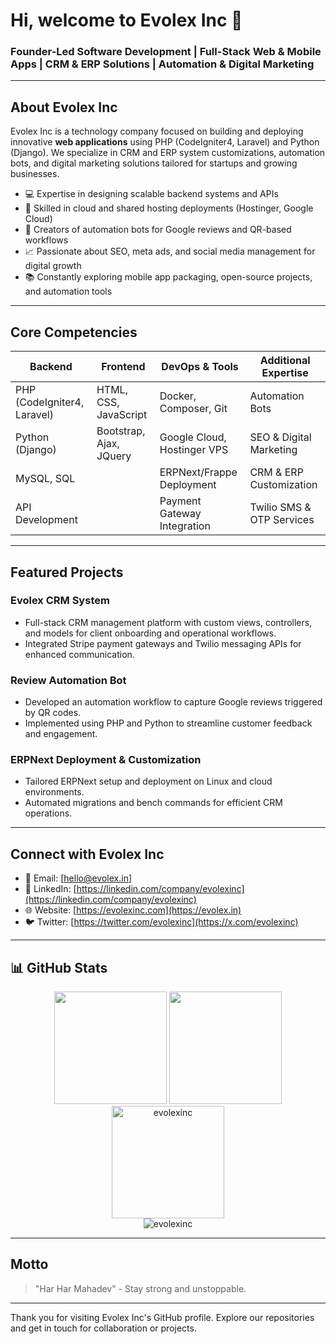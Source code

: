 # Hi, welcome to Evolex Inc 👋

### Founder-Led Software Development | Full-Stack Web & Mobile Apps | CRM & ERP Solutions | Automation & Digital Marketing

---

## About Evolex Inc
Evolex Inc is a technology company focused on building and deploying innovative **web applications** using PHP (CodeIgniter4, Laravel) and Python (Django). We specialize in CRM and ERP system customizations, automation bots, and digital marketing solutions tailored for startups and growing businesses.

- 💻 Expertise in designing scalable backend systems and APIs
- 🚀 Skilled in cloud and shared hosting deployments (Hostinger, Google Cloud)
- 🤖 Creators of automation bots for Google reviews and QR-based workflows
- 📈 Passionate about SEO, meta ads, and social media management for digital growth
- 📚 Constantly exploring mobile app packaging, open-source projects, and automation tools

---

## Core Competencies

| Backend                       | Frontend                   | DevOps & Tools                  | Additional Expertise             |
|------------------------------|----------------------------|--------------------------------|---------------------------------|
| PHP (CodeIgniter4, Laravel)  | HTML, CSS, JavaScript       | Docker, Composer, Git           | Automation Bots                 |
| Python (Django)              | Bootstrap, Ajax, JQuery     | Google Cloud, Hostinger VPS     | SEO & Digital Marketing         |
| MySQL, SQL                   |                            | ERPNext/Frappe Deployment       | CRM & ERP Customization         |
| API Development              |                            | Payment Gateway Integration     | Twilio SMS & OTP Services       |

---

## Featured Projects

### Evolex CRM System
- Full-stack CRM management platform with custom views, controllers, and models for client onboarding and operational workflows.
- Integrated Stripe payment gateways and Twilio messaging APIs for enhanced communication.

### Review Automation Bot
- Developed an automation workflow to capture Google reviews triggered by QR codes.
- Implemented using PHP and Python to streamline customer feedback and engagement.

### ERPNext Deployment & Customization
- Tailored ERPNext setup and deployment on Linux and cloud environments.
- Automated migrations and bench commands for efficient CRM operations.

---

## Connect with Evolex Inc

- 📧 Email: [hello@evolex.in]
- 💼 LinkedIn: [https://linkedin.com/company/evolexinc](https://linkedin.com/company/evolexinc)
- 🌐 Website: [https://evolexinc.com](https://evolex.in)
- 🐦 Twitter: [https://twitter.com/evolexinc](https://x.com/evolexinc)

---
## 📊 GitHub Stats
<div align="center">
  <img height="180em" src="https://github-readme-stats.vercel.app/api?username=evolexinc&show_icons=true&theme=radical&count_private=true&include_all_commits=true" />
  <img height="180em" src="https://github-readme-stats.vercel.app/api/top-langs/?username=evolexinc&layout=compact&theme=radical" />
</div>

<div align="center">
  <img height="180em" src="https://github-readme-streak-stats.herokuapp.com/?user=evolexinc&theme=radical&hide_border=true" alt="evolexinc" />
</div>

<div align="center">
  <img src="https://github-profile-trophy.vercel.app/?username=evolexinc&theme=radical&row=1&column=7" alt="evolexinc" />
</div>


---

## Motto

> "Har Har Mahadev" - Stay strong and unstoppable.

---

Thank you for visiting Evolex Inc's GitHub profile. Explore our repositories and get in touch for collaboration or projects.
